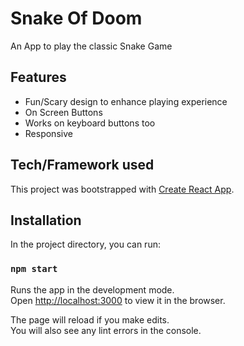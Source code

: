 # Snake Of Doom

An App to play the classic Snake Game

## Features

- Fun/Scary design to enhance playing experience 
- On Screen Buttons
- Works on keyboard buttons too
- Responsive


## Tech/Framework used

This project was bootstrapped with [Create React App](https://github.com/facebook/create-react-app).

## Installation

In the project directory, you can run:

### `npm start`

Runs the app in the development mode.<br />
Open [http://localhost:3000](http://localhost:3000) to view it in the browser.

The page will reload if you make edits.<br />
You will also see any lint errors in the console.
